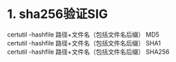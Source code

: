 # 1. sha256验证SIG

certutil -hashfile 路径+文件名（包括文件名后缀） MD5  
certutil -hashfile 路径+文件名（包括文件名后缀） SHA1  
certutil -hashfile 路径+文件名（包括文件名后缀） SHA256












